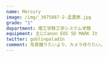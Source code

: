 ```yaml
---
name: Mercury
image: /img/_3075087-2-孟瀝原.jpg
grade: "1"
department: 理工学群工学システム学類
equipment: 主にCanon EOS 5D MARK IV
twitter: goblinpalad1n
comment: 写真撮りたいより、カメラ作りたい。
---
```


